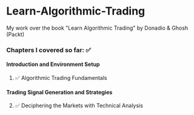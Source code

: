 # Learn-Algorithmic-Trading
My work over the book "Learn Algorithmic Trading" by Donadio &amp; Ghosh (Packt)
### Chapters I covered so far: ✅
#### Introduction and Environment Setup
1. ✅ Algorithmic Trading Fundamentals
#### Trading Signal Generation and Strategies
2. ✅ Deciphering the Markets with Technical Analysis
